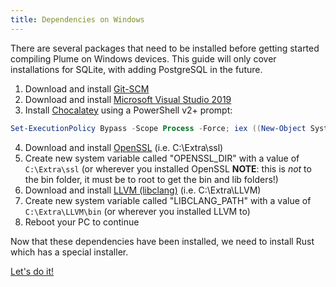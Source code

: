 ```yaml
---
title: Dependencies on Windows
---
```


There are several packages that need to be installed before getting started compiling
Plume on Windows devices. This guide will only cover installations for SQLite, with 
adding PostgreSQL in the future.

1. Download and install [Git-SCM](https://git-scm.com/downloads)
2. Download and install [Microsoft Visual Studio 2019](https://visualstudio.microsoft.com/thank-you-downloading-visual-studio/?sku=Community&rel=16)
3. Install [Chocalatey](https://chocolatey.org/) using a PowerShell v2+ prompt:

```powershell
Set-ExecutionPolicy Bypass -Scope Process -Force; iex ((New-Object System.Net.WebClient).DownloadString('https://chocolatey.org/install.ps1'))
```

4. Download and install [OpenSSL](https://slproweb.com/products/Win32OpenSSL.html) (i.e. C:\Extra\ssl)
5. Create new system variable called "OPENSSL_DIR" with a value of `C:\Extra\ssl` (or wherever you installed OpenSSL **NOTE**: this is _not_ to the bin folder, it must be to root to get the bin and lib folders!)
6. Download and install [LLVM (libclang)](http://releases.llvm.org/9.0.0/LLVM-9.0.0-win64.exe) (i.e. C:\Extra\LLVM)
7. Create new system variable called "LIBCLANG_PATH" with a value of `C:\Extra\LLVM\bin` (or wherever you installed LLVM to)
8. Reboot your PC to continue

Now that these dependencies have been installed, we need to install Rust which has a special installer.

<a class="action" href="/installation/deps/rust">Let's do it!</a>
